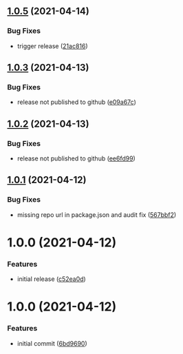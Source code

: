 ## [1.0.5](https://github.com/id6/id6-express/compare/v1.0.4...v1.0.5) (2021-04-14)


### Bug Fixes

* trigger release ([21ac816](https://github.com/id6/id6-express/commit/21ac816a2d97513994d50a20c6ed17ad32547514))

## [1.0.3](https://github.com/id6/id6-express/compare/v1.0.2...v1.0.3) (2021-04-13)


### Bug Fixes

* release not published to github ([e09a67c](https://github.com/id6/id6-express/commit/e09a67c2f2cfd5f83aabc3284677f84206f74efd))

## [1.0.2](https://github.com/id6/id6-express/compare/v1.0.1...v1.0.2) (2021-04-13)


### Bug Fixes

* release not published to github ([ee6fd99](https://github.com/id6/id6-express/commit/ee6fd997a632b22dd6f8d5ffd6a9c46915074edf))

## [1.0.1](https://github.com/id6/id6-express/compare/v1.0.0...v1.0.1) (2021-04-12)


### Bug Fixes

* missing repo url in package.json and audit fix ([567bbf2](https://github.com/id6/id6-express/commit/567bbf22bc8c5ead3d1004a7c344f3e9571e8e78))

# 1.0.0 (2021-04-12)


### Features

* initial release ([c52ea0d](https://github.com/id6/id6-express/commit/c52ea0d0782b4cc951c47c9141460b7b6ce22293))

# 1.0.0 (2021-04-12)


### Features

* initial commit ([6bd9690](https://github.com/id6/id6-express/commit/6bd96908c21f89cd802865f125b80dc09f467b5e))
